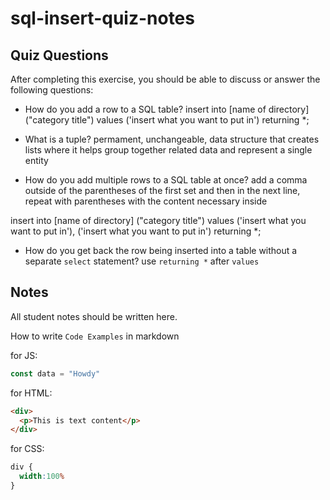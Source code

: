 # sql-insert-quiz-notes

## Quiz Questions

After completing this exercise, you should be able to discuss or answer the following questions:

- How do you add a row to a SQL table?
insert into [name of directory] ("category title")
values ('insert what you want to put in')
returning *;

- What is a tuple?
permament, unchangeable, data structure that creates lists where it helps group together related data and represent a single entity
- How do you add multiple rows to a SQL table at once?
add a comma outside of the parentheses of the first set and then in the next line, repeat with parentheses with the content necessary inside

insert into [name of directory] ("category title")
values ('insert what you want to put in'),
       ('insert what you want to put in')
returning *;
- How do you get back the row being inserted into a table without a separate `select` statement?
use `returning *` after `values`

## Notes

All student notes should be written here.


How to write `Code Examples` in markdown

for JS:
```javascript
const data = "Howdy"
```

for HTML:
```html
<div>
  <p>This is text content</p>
</div>
```

for CSS:
```css
div {
  width:100%
}
```
